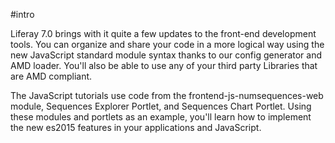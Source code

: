 #intro

Liferay 7.0 brings with it quite a few updates to the front-end development 
tools. You can organize and share your code in a more logical way using 
the new JavaScript standard module syntax thanks to our config generator and AMD 
loader. You'll also be able to use any of your third party Libraries that are 
AMD compliant.

The JavaScript tutorials use code from the frontend-js-numsequences-web module, 
Sequences Explorer Portlet, and Sequences Chart Portlet. Using these modules and
portlets as an example, you'll learn how to implement the new es2015 features in 
your applications and JavaScript. 
